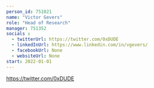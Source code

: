 ```yaml
---
person_id: 751021
name: "Victor Gevers"
role: "Head of Research"
manager: 751352
socials :
  - twitterUrl: https://twitter.com/0xDUDE
  - linkedInUrl: https://www.linkedin.com/in/vgevers/
  - facebookUrl: None
  - websiteUrl: None
start: 2022-01-01
---
```

https://twitter.com/0xDUDE
